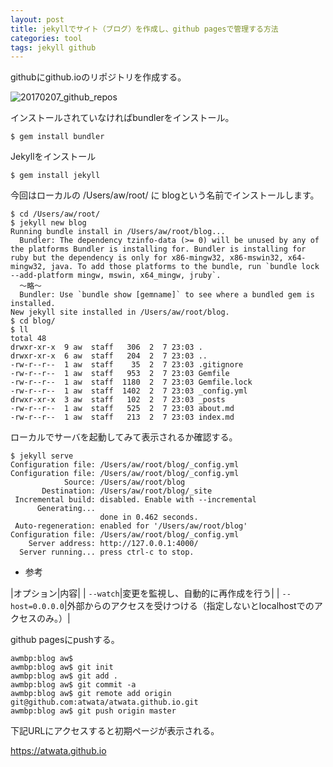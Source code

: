 ```yaml
---
layout: post
title: jekyllでサイト（ブログ）を作成し、github pagesで管理する方法
categories: tool
tags: jekyll github
---
```


githubにgithub.ioのリポジトリを作成する。

![20170207_github_repos]({{site.baseurl}}/images/20170207_github_repos.png)

インストールされていなければbundlerをインストール。

```
$ gem install bundler
```

Jekyllをインストール

```
$ gem install jekyll
```

今回はローカルの
/Users/aw/root/
に
blogという名前でインストールします。

```
$ cd /Users/aw/root/
$ jekyll new blog
Running bundle install in /Users/aw/root/blog...
  Bundler: The dependency tzinfo-data (>= 0) will be unused by any of the platforms Bundler is installing for. Bundler is installing for ruby but the dependency is only for x86-mingw32, x86-mswin32, x64-mingw32, java. To add those platforms to the bundle, run `bundle lock --add-platform mingw, mswin, x64_mingw, jruby`.
  〜略〜
  Bundler: Use `bundle show [gemname]` to see where a bundled gem is installed.
New jekyll site installed in /Users/aw/root/blog.
$ cd blog/
$ ll
total 48
drwxr-xr-x  9 aw  staff   306  2  7 23:03 .
drwxr-xr-x  6 aw  staff   204  2  7 23:03 ..
-rw-r--r--  1 aw  staff    35  2  7 23:03 .gitignore
-rw-r--r--  1 aw  staff   953  2  7 23:03 Gemfile
-rw-r--r--  1 aw  staff  1180  2  7 23:03 Gemfile.lock
-rw-r--r--  1 aw  staff  1402  2  7 23:03 _config.yml
drwxr-xr-x  3 aw  staff   102  2  7 23:03 _posts
-rw-r--r--  1 aw  staff   525  2  7 23:03 about.md
-rw-r--r--  1 aw  staff   213  2  7 23:03 index.md
```

ローカルでサーバを起動してみて表示されるか確認する。

```
$ jekyll serve
Configuration file: /Users/aw/root/blog/_config.yml
Configuration file: /Users/aw/root/blog/_config.yml
            Source: /Users/aw/root/blog
       Destination: /Users/aw/root/blog/_site
 Incremental build: disabled. Enable with --incremental
      Generating...
                    done in 0.462 seconds.
 Auto-regeneration: enabled for '/Users/aw/root/blog'
Configuration file: /Users/aw/root/blog/_config.yml
    Server address: http://127.0.0.1:4000/
  Server running... press ctrl-c to stop.
```

- 参考

|オプション|内容|
| `--watch`|変更を監視し、自動的に再作成を行う|
| `--host=0.0.0.0`|外部からのアクセスを受けつける（指定しないとlocalhostでのアクセスのみ。）|


github pagesにpushする。

```
awmbp:blog aw$
awmbp:blog aw$ git init
awmbp:blog aw$ git add .
awmbp:blog aw$ git commit -a
awmbp:blog aw$ git remote add origin git@github.com:atwata/atwata.github.io.git
awmbp:blog aw$ git push origin master
```

下記URLにアクセスすると初期ページが表示される。

<https://atwata.github.io>

